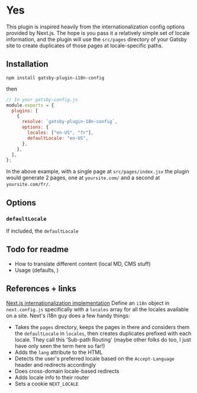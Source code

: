 # Yes

This plugin is inspired heavily from the internationalization config options provided by Next.js. The hope is you pass it a relatively simple set of locale information, and the plugin will use the `src/pages` directory of your Gatsby site to create duplicates of those pages at locale-specific paths.

## Installation

```shell
npm install gatsby-plugin-i18n-config
```

then

```javascript
// In your gatsby-config.js
module.exports = {
  plugins: [
    {
      resolve: `gatsby-plugin-18n-config`,
      options: {
        locales: ["en-US", "fr"],
        defaultLocale: "en-US",
      },
    },
  ],
};
```

In the above example, with a single page at `src/pages/index.jsx` the plugin would generate 2 pages, one at `yoursite.com/` and a second at `yoursite.com/fr/`.

## Options

### `defaultLocale`

If included, the `defaultLocale`

## Todo for readme

- How to translate different content (local MD, CMS stuff)
- Usage (defaults, )

## References + links

[Next.js internationalization implementation](https://nextjs.org/docs/advanced-features/i18n-routing)
Define an `i18n` object in `next.config.js` specifically with a `locales` array for all the locales available on a site.
Next's i18n guy does a few handy things:

- Takes the `pages` directory, keeps the pages in there and considers them the `defaultLocale` in `locales`, then creates duplicates prefixed with each locale. They call this 'Sub-path Routing' (maybe other folks do too, I just have only seen the term here so far!)
- Adds the `lang` attribute to the HTML
- Detects the user's preferred locale based on the `Accept-Language` header and redirects accordingly
- Does cross-domain locale-based redirects
- Adds locale info to their router
- Sets a cookie `NEXT_LOCALE`

